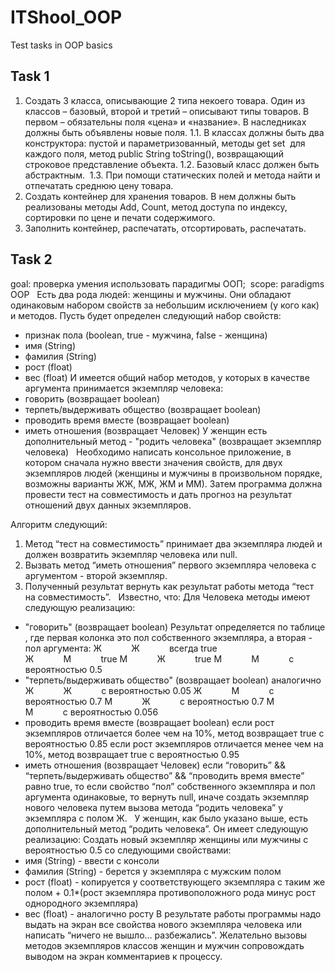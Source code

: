 # ITShool_OOP

Test tasks in OOP basics 

## Task 1

1. Создать 3 класса, описывающие 2 типа некоего товара. Один из классов – базовый, второй и третий – описывают типы товаров. В первом – обязательны поля «цена» и «название». В наследниках должны быть объявлены новые поля. 
1.1. В классах должны быть два конструктора: пустой и параметризованный, методы get set  для каждого поля, метод public String toString(), возвращающий строковое представление объекта. 
1.2. Базовый класс должен быть абстрактным.  
1.3. При помощи статических полей и метода найти и отпечатать среднюю цену товара. 
2. Создать контейнер для хранения товаров. В нем должны быть реализованы методы Add, Count, метод доступа по индексу, сортировки по цене и печати содержимого. 
3. Заполнить контейнер, распечатать, отсортировать, распечатать. 

## Task 2

goal: проверка умения использовать парадигмы ООП;  
scope: paradigms OOP 
  
Есть два рода людей: женщины и мужчины. Они обладают одинаковым набором свойств за небольшим исключением (у кого как) и методов. 
Пусть будет определен следующий набор свойств: 
- признак пола (boolean, true - мужчина, false - женщина) 
- имя (String) 
- фамилия (String) 
- рост (float) 
- вес (float) 
И имеется общий набор методов, у которых в качестве аргумента принимается экземпляр человека: 
- говорить (возвращает boolean) 
- терпеть/выдерживать общество (возвращает boolean) 
- проводить время вместе (возвращает boolean) 
- иметь отношения (возвращает Человек) 
У женщин есть дополнительный метод - "родить человека" (возвращает экземпляр человека) 
  
Необходимо написать консольное приложение, в котором сначала нужно ввести значения свойств, 
для двух экземпляров людей (женщины и мужчины в произвольном порядке, возможны варианты ЖЖ, МЖ, ЖМ и ММ). 
Затем программа должна провести тест на совместимость и дать прогноз на результат отношений двух данных экземпляров.

Алгоритм следующий: 
1. Метод “тест на совместимость” принимает два экземпляра людей и должен возвратить экземпляр человека или null. 
2. Вызвать метод “иметь отношения” первого экземпляра человека с аргументом - второй экземпляр. 
3. Полученный результат вернуть как результат работы метода “тест на совместимость”. 
  
Известно, что: 
Для Человека методы имеют следующую реализацию: 
- "говорить" (возвращает boolean) 
Результат определяется по таблице , где первая колонка это пол собственного экземпляра, а вторая - пол аргумента: 
Ж            Ж            всегда true<br>
Ж            М            true 
М            Ж            true 
М            М            с вероятностью 0.5 
  
- "терпеть/выдерживать общество" (возвращает boolean) 
аналогично 
Ж            Ж            с вероятностью 0.05 
Ж            М            с вероятностью 0.7 
М            Ж            с вероятностью 0.7 
М            М            с вероятностью 0.056 
  
- проводить время вместе (возвращает boolean) 
если рост экземпляров отличается более чем на 10%, метод возвращает true с вероятностью 0.85 
если рост экземпляров отличается менее чем на 10%, метод возвращает true с вероятностью 0.95  
- иметь отношения (возвращает Человек) 
если “говорить” && “терпеть/выдерживать общество” && “проводить время вместе” равно true, 
то если свойство “пол” собственного экземпляра и пол аргумента одинаковые, то вернуть null, иначе 
создать экземпляр нового человека путем вызова метода “родить человека” у экземпляра с полом Ж. 
  
У женщин, как было указано выше, есть дополнительный метод “родить человека”. Он имеет следующую реализацию: 
Создать новый экземпляр женщины или мужчины с вероятностью 0.5 со следующими свойствами: 
- имя (String) - ввести с консоли 
- фамилия (String) - берется у экземпляра с мужским полом 
- рост (float) - копируется у соответствующего экземпляра с таким же полом + 0.1*(рост экземпляра противоположного рода минус рост однородного экземпляра) 
- вес (float) - аналогично росту 
В результате работы программы надо выдать на экран все свойства нового экземпляра человека или написать “ничего не вышло... разбежались”.
Желательно вызовы методов экземпляров классов женщин и мужчин сопровождать выводом на экран комментариев к процессу. 
